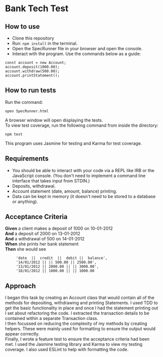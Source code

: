 # Bank Tech Test

## How to use

- Clone this repository
- Run: `npm install` in the terminal.
- Open the SpecRunner file in your browser and open the console.
- Interact with the program. Use the commands below as a guide:

```
const account = new Account;
account.deposit(1000.00);
account.withdraw(500.00);
account.printStatement();
```

## How to run tests

Run the command:

```
open SpecRunner.html
```

A browser window will open displaying the tests.  
To view test coverage, run the following command from inside the directory:

```
npm test
```

This program uses Jasmine for testing and Karma for test coverage.

## Requirements

- You should be able to interact with your code via a REPL like IRB or the JavaScript console. (You don't need to implement a command line interface that takes input from STDIN.)
- Deposits, withdrawal.
- Account statement (date, amount, balance) printing.
- Data can be kept in memory (it doesn't need to be stored to a database or anything).

## Acceptance Criteria

**Given** a client makes a deposit of 1000 on 10-01-2012  
**And** a deposit of 2000 on 13-01-2012  
**And** a withdrawal of 500 on 14-01-2012  
**When** she prints her bank statement  
**Then** she would see

```
     'date  ||  credit  ||  debit ||  balance',
     '14/01/2012 || || 500.00 || 2500.00',
     '13/01/2012 || 2000.00 || || 3000.00',
     '10/01/2012 || 1000.00 || || 1000.00
```

## Approach 

I began this task by creating an Account class that would contain all of the methods for depositing, withdrawing and printing Statements. I used TDD to get the basic functionality in place and once I had the statement printing out I set about refactoring the code. I extracted the transaction details to be contained within a separate Transaction class.  
I then focussed on reducing the complexity of my methods by creating helpers. These were mainly used for formatting to ensure the output would appear correctly.  
Finally, I wrote a feature test to ensure the acceptance criteria had been met. 
I used the Jasmine testing library and Karma to view my testing coverage. I also used ESLint to help with formatting the code. 

